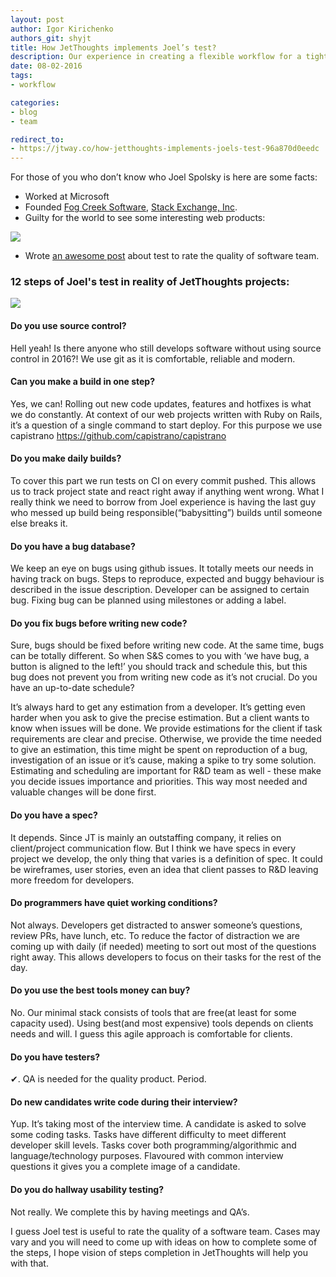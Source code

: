 ```yaml
---
layout: post
author: Igor Kirichenko
authors_git: shyjt
title: How JetThoughts implements Joel’s test?
description: Our experience in creating a flexible workflow for a tight deadline.
date: 08-02-2016
tags:
- workflow

categories:
- blog
- team

redirect_to:
- https://jtway.co/how-jetthoughts-implements-joels-test-96a870d0eedc
---
```


For those of you who don’t know who Joel Spolsky is here are some facts:

- Worked at Microsoft
- Founded [Fog Creek Software](https://www.fogcreek.com), [Stack Exchange, Inc](http://stackexchange.com/about).
- Guilty for the world to see some interesting web products:

<img src="https://cloud.githubusercontent.com/assets/5908100/12913580/4adda72e-cf28-11e5-8976-60786bbc7538.png"/>

- Wrote [an awesome post](http://www.joelonsoftware.com/articles/fog0000000043.html) about test to rate the quality of software team.

<!--cut-->

### 12 steps of Joel's test in reality of JetThoughts projects:

<img src="https://cloud.githubusercontent.com/assets/5908100/12913446/7126dd48-cf27-11e5-9de4-0ae3554f7c96.jpg" class="left" style="margin-right: 1em;" />

#### Do you use source control?

Hell yeah! Is there anyone who still develops software without using source control in 2016?! We use git as it is comfortable, reliable and modern.

#### Can you make a build in one step?

Yes, we can! Rolling out new code updates, features and hotfixes is what we do constantly. At context of our web projects written with Ruby on Rails, it’s a question of a single command to start deploy. For this purpose we use capistrano https://github.com/capistrano/capistrano

#### Do you make daily builds?

To cover this part we run tests on CI on every commit pushed. This allows us to track project state and react right away if anything went wrong. What I really think we need to borrow from Joel experience is having the last guy who messed up build being responsible(“babysitting”) builds until someone else breaks it.

#### Do you have a bug database?

We keep an eye on bugs using github issues. It totally meets our needs in having track on bugs. Steps to reproduce, expected and buggy behaviour is described in the issue description. Developer can be assigned to certain bug. Fixing bug can be planned using milestones or adding a label.

#### Do you fix bugs before writing new code?

Sure, bugs should be fixed before writing new code. At the same time, bugs can be totally different. So when S&S comes to you with ‘we have bug, a button is aligned to the left!’ you should track and schedule this, but this bug does not prevent you from writing new code as it’s not crucial.
Do you have an up-to-date schedule?

It’s always hard to get any estimation from a developer. It’s getting even harder when you ask to give the precise estimation. But a client wants to know when issues will be done. We provide estimations for the client if task requirements are clear and precise. Otherwise, we provide the time needed to give an estimation, this time might be spent on reproduction of a bug, investigation of an issue or it’s cause, making a spike to try some solution. Estimating and scheduling are important for R&D team as well - these make you decide issues importance and priorities. This way most needed and valuable changes will be done first.

#### Do you have a spec?

It depends. Since JT is mainly an outstaffing company, it relies on client/project communication flow. But I think we have specs in every project we develop, the only thing that varies is a definition of spec. It could be wireframes, user stories, even an idea that client passes to R&D leaving more freedom for developers.

#### Do programmers have quiet working conditions?

Not always. Developers get distracted to answer someone’s questions, review PRs, have lunch, etc. To reduce the factor of distraction we are coming up with daily (if needed) meeting to sort out most of the questions right away. This allows developers to focus on their tasks for the rest of the day.

#### Do you use the best tools money can buy?

No. Our minimal stack consists of tools that are free(at least for some capacity used). Using best(and most expensive) tools depends on clients needs and will. I guess this agile approach is comfortable for clients.

#### Do you have testers?

✔. QA is needed for the quality product. Period.

#### Do new candidates write code during their interview?

Yup. It’s taking most of the interview time. A candidate is asked to solve some coding tasks. Tasks have different difficulty to meet different developer skill levels. Tasks cover both programming/algorithmic and language/technology purposes. Flavoured with common interview questions it gives you a complete image of a candidate.

#### Do you do hallway usability testing?

Not really. We complete this by having meetings and QA’s.

I guess Joel test is useful to rate the quality of a software team. Cases may vary and you will need to come up with ideas on how to complete some of the steps, I hope vision of steps completion in JetThoughts will help you with that.

